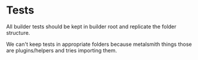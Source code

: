 # Tests
All builder tests should be kept in builder root and replicate the folder structure.

We can't keep tests in appropriate folders because metalsmith things those are plugins/helpers 
and tries importing them. 

